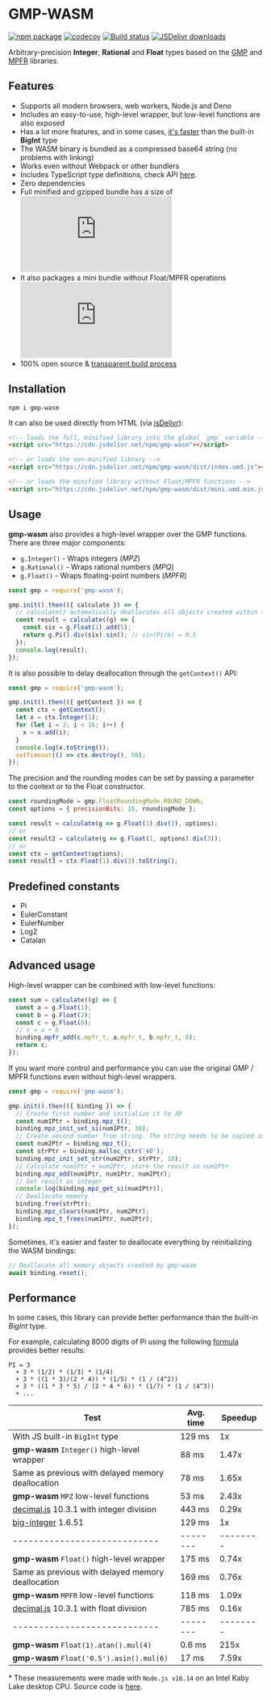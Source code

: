 # GMP-WASM

[![npm package](https://img.shields.io/npm/v/gmp-wasm.svg)](http://npmjs.org/package/gmp-wasm)
[![codecov](https://codecov.io/gh/Daninet/gmp-wasm/branch/master/graph/badge.svg)](https://codecov.io/gh/Daninet/gmp-wasm)
[![Build status](https://github.com/Daninet/gmp-wasm/workflows/Build/badge.svg?branch=master)](https://github.com/Daninet/gmp-wasm/actions)
[![JSDelivr downloads](https://data.jsdelivr.com/v1/package/npm/gmp-wasm/badge)](https://www.jsdelivr.com/package/npm/gmp-wasm)

Arbitrary-precision **Integer**, **Rational** and **Float** types based on the [GMP](https://gmplib.org/) and [MPFR](https://www.mpfr.org/) libraries.

## Features

- Supports all modern browsers, web workers, Node.js and Deno
- Includes an easy-to-use, high-level wrapper, but low-level functions are also exposed
- Has a lot more features, and in some cases, [it's faster](#performance) than the built-in **BigInt** type
- The WASM binary is bundled as a compressed base64 string (no problems with linking)
- Works even without Webpack or other bundlers
- Includes TypeScript type definitions, check API [here](https://daninet.github.io/gmp-wasm).
- Zero dependencies
- Full minified and gzipped bundle has a size of ![Bundle size](https://img.badgesize.io/Daninet/gmp-wasm/binaries/index.umd.min.js?compression=gzip&label=minzipped%20size)
- It also packages a mini bundle without Float/MPFR operations ![Bundle size](https://img.badgesize.io/Daninet/gmp-wasm/binaries/mini.umd.min.js?compression=gzip&label=minzipped%20size)
- 100% open source & [transparent build process](https://github.com/Daninet/gmp-wasm/actions)

## Installation

```
npm i gmp-wasm
```

It can also be used directly from HTML (via [jsDelivr](https://www.jsdelivr.com/package/npm/gmp-wasm)):

```html
<!-- loads the full, minified library into the global `gmp` variable -->
<script src="https://cdn.jsdelivr.net/npm/gmp-wasm"></script>

<!-- or loads the non-minified library -->
<script src="https://cdn.jsdelivr.net/npm/gmp-wasm/dist/index.umd.js"></script>

<!-- or loads the minified library without Float/MPFR functions -->
<script src="https://cdn.jsdelivr.net/npm/gmp-wasm/dist/mini.umd.min.js"></script>
```

## Usage

**gmp-wasm** also provides a high-level wrapper over the GMP functions. There are three major components:
- `g.Integer()` - Wraps integers (*MPZ*)
- `g.Rational()` - Wraps rational numbers (*MPQ*)
- `g.Float()` - Wraps floating-point numbers (*MPFR*)

```js
const gmp = require('gmp-wasm');

gmp.init().then(({ calculate }) => {
  // calculate() automatically deallocates all objects created within the callback function
  const result = calculate((g) => {
    const six = g.Float(1).add(5);
    return g.Pi().div(six).sin(); // sin(Pi/6) = 0.5
  });
  console.log(result);
});
```

It is also possible to delay deallocation through the `getContext()` API:

```js
const gmp = require('gmp-wasm');

gmp.init().then(({ getContext }) => {
  const ctx = getContext();
  let x = ctx.Integer(1);
  for (let i = 2; i < 16; i++) {
    x = x.add(i);
  }
  console.log(x.toString());
  setTimeout(() => ctx.destroy(), 50);
});
```

The precision and the rounding modes can be set by passing a parameter to the context or to the Float constructor.

```js
const roundingMode = gmp.FloatRoundingMode.ROUND_DOWN;
const options = { precisionBits: 10, roundingMode };

const result = calculate(g => g.Float(1).div(3), options);
// or
const result2 = calculate(g => g.Float(1, options).div(3));
// or
const ctx = getContext(options);
const result3 = ctx.Float(1).div(3).toString();
```

## Predefined constants

- Pi
- EulerConstant
- EulerNumber
- Log2
- Catalan

## Advanced usage

High-level wrapper can be combined with low-level functions:

```js
const sum = calculate((g) => {
  const a = g.Float(1);
  const b = g.Float(2);
  const c = g.Float(0);
  // c = a + b
  binding.mpfr_add(c.mpfr_t, a.mpfr_t, b.mpfr_t, 0);
  return c;
});
```

If you want more control and performance you can use the original GMP / MPFR functions even without high-level wrappers.

```js
const gmp = require('gmp-wasm');

gmp.init().then(({ binding }) => {
  // Create first number and initialize it to 30
  const num1Ptr = binding.mpz_t();
  binding.mpz_init_set_si(num1Ptr, 30);
  // Create second number from string. The string needs to be copied into WASM memory
  const num2Ptr = binding.mpz_t();
  const strPtr = binding.malloc_cstr('40');
  binding.mpz_init_set_str(num2Ptr, strPtr, 10);
  // Calculate num1Ptr + num2Ptr, store the result in num1Ptr
  binding.mpz_add(num1Ptr, num1Ptr, num2Ptr);
  // Get result as integer
  console.log(binding.mpz_get_si(num1Ptr));
  // Deallocate memory
  binding.free(strPtr);
  binding.mpz_clears(num1Ptr, num2Ptr);
  binding.mpz_t_frees(num1Ptr, num2Ptr);
});
```

Sometimes, it's easier and faster to deallocate everything by reinitializing the WASM bindings:
```js
// Deallocate all memory objects created by gmp-wasm
await binding.reset();
```

## Performance

In some cases, this library can provide better performance than the built-in *BigInt* type.

For example, calculating 8000 digits of Pi using the following [formula](http://ajennings.net/blog/a-million-digits-of-pi-in-9-lines-of-javascript.html) provides better results:

```
PI = 3
  + 3 * (1/2) * (1/3) * (1/4)
  + 3 * ((1 * 3)/(2 * 4)) * (1/5) * (1 / (4^2))
  + 3 * ((1 * 3 * 5) / (2 * 4 * 6)) * (1/7) * (1 / (4^3))
  + ...
```

| Test                                                                                | Avg. time | Speedup  |
| ----------------------------------------------------------------------------------- | --------- | -------- |
| With JS built-in `BigInt` type                                                      | 129 ms    | 1x       |
| **gmp-wasm** `Integer()` high-level wrapper                                         | 88 ms     | 1.47x    |
| Same as previous with delayed memory deallocation                                   | 78 ms     | 1.65x    |
| **gmp-wasm** `MPZ` low-level functions                                              | 53 ms     | 2.43x    |
| [decimal.js](https://www.npmjs.com/package/decimal.js) 10.3.1 with integer division | 443 ms    | 0.29x    |
| [big-integer](https://www.npmjs.com/package/big-integer) 1.6.51                     | 129 ms    | 1x       |
| ----------------------------                                                        | --------  | -------- |
| **gmp-wasm** `Float()` high-level wrapper                                           | 175 ms    | 0.74x    |
| Same as previous with delayed memory deallocation                                   | 169 ms    | 0.76x    |
| **gmp-wasm** `MPFR` low-level functions                                             | 118 ms    | 1.09x    |
| [decimal.js](https://www.npmjs.com/package/decimal.js) 10.3.1 with float division   | 785 ms    | 0.16x    |
| ----------------------------                                                        | --------  | -------- |
| **gmp-wasm** `Float(1).atan().mul(4)`                                               | 0.6 ms    | 215x     |
| **gmp-wasm** `Float('0.5').asin().mul(6)`                                           | 17 ms     | 7.59x    |


\* These measurements were made with `Node.js v16.14` on an Intel Kaby Lake desktop CPU. Source code is [here](https://github.com/Daninet/gmp-wasm/blob/master/benchmark/calcpi.js).
